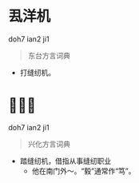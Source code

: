 # 厾洋机
doh7 ian2 ji1
> 东台方言词典
- 打缝纫机。

# 𧰵洋机
doh7 ian2 ji1
> 兴化方言词典
- 踏缝纫机，借指从事缝纫职业
  - 他在南门外～。“毅”通常作“笃”。
